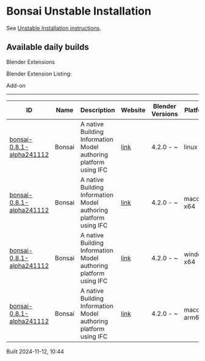 # Bonsai Unstable Installation

See [Unstable Installation instructions](https://docs.bonsaibim.org/guides/development/installation.html#unstable-installation).

## Available daily builds




Blender Extensions


Blender Extension Listing:


Add\-on




---




| ID | Name | Description | Website | Blender Versions | Platforms | Size |
| --- | --- | --- | --- | --- | --- | --- |
| [bonsai\-0\.8\.1\-alpha241112](https://github.com/IfcOpenShell/IfcOpenShell/releases/download/bonsai-0.8.1-alpha2411121039/bonsai_py311-0.8.1-alpha241112-linux-x64.zip?repository=https://raw.githubusercontent.com/IfcOpenShell/bonsai_unstable_repo/main/index.json&blender_version_min=4.2.0&platforms=linux-x64) | Bonsai | A native Building Information Model authoring platform using IFC | [link](https://bonsaibim.org/) | 4\.2\.0 \- \~ | linux\-x64 | 107\.8MB |
| [bonsai\-0\.8\.1\-alpha241112](https://github.com/IfcOpenShell/IfcOpenShell/releases/download/bonsai-0.8.1-alpha2411121039/bonsai_py311-0.8.1-alpha241112-macos-x64.zip?repository=https://raw.githubusercontent.com/IfcOpenShell/bonsai_unstable_repo/main/index.json&blender_version_min=4.2.0&platforms=macos-x64) | Bonsai | A native Building Information Model authoring platform using IFC | [link](https://bonsaibim.org/) | 4\.2\.0 \- \~ | macos\-x64 | 101\.4MB |
| [bonsai\-0\.8\.1\-alpha241112](https://github.com/IfcOpenShell/IfcOpenShell/releases/download/bonsai-0.8.1-alpha2411121039/bonsai_py311-0.8.1-alpha241112-windows-x64.zip?repository=https://raw.githubusercontent.com/IfcOpenShell/bonsai_unstable_repo/main/index.json&blender_version_min=4.2.0&platforms=windows-x64) | Bonsai | A native Building Information Model authoring platform using IFC | [link](https://bonsaibim.org/) | 4\.2\.0 \- \~ | windows\-x64 | 80\.5MB |
| [bonsai\-0\.8\.1\-alpha241112](https://github.com/IfcOpenShell/IfcOpenShell/releases/download/bonsai-0.8.1-alpha2411121039/bonsai_py311-0.8.1-alpha241112-macos-arm64.zip?repository=https://raw.githubusercontent.com/IfcOpenShell/bonsai_unstable_repo/main/index.json&blender_version_min=4.2.0&platforms=macos-arm64) | Bonsai | A native Building Information Model authoring platform using IFC | [link](https://bonsaibim.org/) | 4\.2\.0 \- \~ | macos\-arm64 | 101\.1MB |


Built 2024\-11\-12, 10:44




